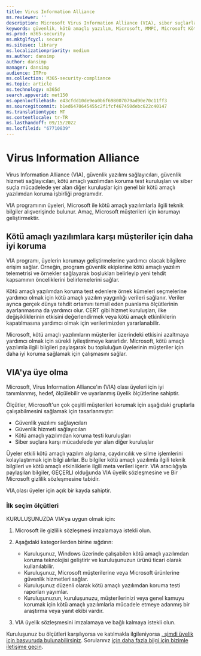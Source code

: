 ```yaml
---
title: Virus Information Alliance
ms.reviewer: ''
description: Microsoft Virus Information Alliance (VIA), siber suçlarla mücadele eden kuruluşlar için işbirliğine dayalı bir kötü amaçlı yazılımdan koruma programıdır.
keywords: güvenlik, kötü amaçlı yazılım, Microsoft, MMPC, Microsoft Kötü Amaçlı Yazılımdan Koruma Merkezi, iş ortakları, paylaşım, örnekler, satıcı değişimi, CSS, ittifak, WDSI
ms.prod: m365-security
ms.mktglfcycl: secure
ms.sitesec: library
ms.localizationpriority: medium
ms.author: dansimp
author: dansimp
manager: dansimp
audience: ITPro
ms.collection: M365-security-compliance
ms.topic: article
ms.technology: m365d
search.appverid: met150
ms.openlocfilehash: e43cfdd10de9ea0b6f698007079ad90e70c11ff3
ms.sourcegitcommit: b1ed6470645455c2f1fcf467450debc622c40147
ms.translationtype: MT
ms.contentlocale: tr-TR
ms.lasthandoff: 09/15/2022
ms.locfileid: "67710839"
---
```

# <a name="virus-information-alliance"></a>Virus Information Alliance

Virus Information Alliance (VIA), güvenlik yazılımı sağlayıcıları, güvenlik hizmeti sağlayıcıları, kötü amaçlı yazılımdan koruma test kuruluşları ve siber suçla mücadelede yer alan diğer kuruluşlar için genel bir kötü amaçlı yazılımdan koruma işbirliği programıdır.

VIA programının üyeleri, Microsoft ile kötü amaçlı yazılımlarla ilgili teknik bilgiler alışverişinde bulunur. Amaç, Microsoft müşterileri için korumayı geliştirmektir.

## <a name="better-protection-for-customers-against-malware"></a>Kötü amaçlı yazılımlara karşı müşteriler için daha iyi koruma

VIA programı, üyelerin korumayı geliştirmelerine yardımcı olacak bilgilere erişim sağlar. Örneğin, program güvenlik ekiplerine kötü amaçlı yazılım telemetrisi ve örnekler sağlayarak boşlukları belirleyip yeni tehdit kapsamının önceliklerini belirlemelerini sağlar.

Kötü amaçlı yazılımdan koruma test edenlere örnek kümeleri seçmelerine yardımcı olmak için kötü amaçlı yazılım yaygınlığı verileri sağlanır. Veriler ayrıca gerçek dünya tehdit ortamını temsil eden puanlama ölçütlerinin ayarlanmasına da yardımcı olur. CERT gibi hizmet kuruluşları, ilke değişikliklerinin etkisini değerlendirmek veya kötü amaçlı etkinliklerin kapatılmasına yardımcı olmak için verilerimizden yararlanabilir.

Microsoft, kötü amaçlı yazılımların müşteriler üzerindeki etkisini azaltmaya yardımcı olmak için sürekli iyileştirmeye kararlıdır. Microsoft, kötü amaçlı yazılımla ilgili bilgileri paylaşarak bu topluluğun üyelerinin müşteriler için daha iyi koruma sağlamak için çalışmasını sağlar.

## <a name="becoming-a-member-of-via"></a>VIA'ya üye olma

Microsoft, Virus Information Alliance'ın (VIA) olası üyeleri için iyi tanımlanmış, hedef, ölçülebilir ve uyarlanmış üyelik ölçütlerine sahiptir.

Ölçütler, Microsoft'un çok çeşitli müşterileri korumak için aşağıdaki gruplarla çalışabilmesini sağlamak için tasarlanmıştır:

- Güvenlik yazılımı sağlayıcıları
- Güvenlik hizmeti sağlayıcıları
- Kötü amaçlı yazılımdan koruma testi kuruluşları
- Siber suçlara karşı mücadelede yer alan diğer kuruluşlar

Üyeler etkili kötü amaçlı yazılım algılama, caydırıcılık ve silme işlemlerini kolaylaştırmak için bilgi alırlar. Bu bilgiler kötü amaçlı yazılımla ilgili teknik bilgileri ve kötü amaçlı etkinliklerle ilgili meta verileri içerir. VIA aracılığıyla paylaşılan bilgiler, GEÇERLI olduğunda VIA üyelik sözleşmesine ve Bir Microsoft gizlilik sözleşmesine tabidir.

VIA,olası üyeler için açık bir kayda sahiptir.

### <a name="initial-selection-criteria"></a>İlk seçim ölçütleri

KURULUŞUNUZDA VIA'ya uygun olmak için:

1. Microsoft ile gizlilik sözleşmesi imzalamaya istekli olun.

2. Aşağıdaki kategorilerden birine sığdırın:

    - Kuruluşunuz, Windows üzerinde çalışabilen kötü amaçlı yazılımdan koruma teknolojisi geliştirir ve kuruluşunuzun ürünü ticari olarak kullanılabilir.
    - Kuruluşunuz, Microsoft müşterilerine veya Microsoft ürünlerine güvenlik hizmetleri sağlar.
    - Kuruluşunuz düzenli olarak kötü amaçlı yazılımdan koruma testi raporları yayımlar.
    - Kuruluşunuzun, kuruluşunuzu, müşterilerinizi veya genel kamuyu korumak için kötü amaçlı yazılımlarla mücadele etmeye adanmış bir araştırma veya yanıt ekibi vardır.

3. VIA üyelik sözleşmesini imzalamaya ve bağlı kalmaya istekli olun.

Kuruluşunuz bu ölçütleri karşılıyorsa ve katılmakla ilgileniyorsa [, şimdi üyelik için başvuruda bulunabilirsiniz](https://www.microsoft.com/wdsi/alliances/apply-alliance-membership). Sorularınız [için daha fazla bilgi için bizimle iletişime geçin](https://www.microsoft.com/wdsi/alliances/collaboration-inquiry).
